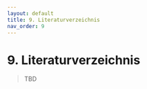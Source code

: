 ```yaml
---
layout: default
title: 9. Literaturverzeichnis 
nav_order: 9
---
```


# 9. Literaturverzeichnis

> TBD
 